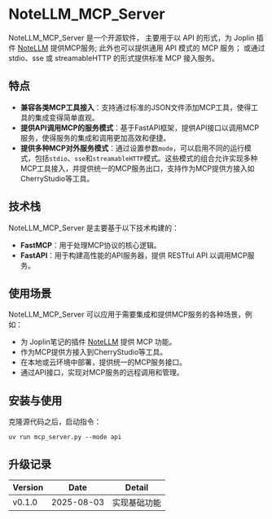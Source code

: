 # NoteLLM_MCP_Server

NoteLLM_MCP_Server 是一个开源软件，
主要用于以 API 的形式，为 Joplin 插件 [NoteLLM](https://github.com/HorseSword/joplin-plugin-notellm) 提供MCP服务;
此外也可以提供通用 API 模式的 MCP 服务； 
或通过 stdio、sse 或 streamableHTTP 的形式提供标准 MCP 接入服务。

## 特点

- **兼容各类MCP工具接入**：支持通过标准的JSON文件添加MCP工具，使得工具的集成变得简单直观。
- **提供API调用MCP的服务模式**：基于FastAPI框架，提供API接口以调用MCP服务，使得服务的集成和调用更加高效和便捷。
- **提供多种MCP对外服务模式**：通过设置参数`mode`，可以启用不同的运行模式，包括`stdio`、`sse`和`streamableHTTP`模式。这些模式的组合允许实现多种MCP工具接入，并提供统一的MCP服务出口，支持作为MCP提供方接入如CherryStudio等工具。


## 技术栈

NoteLLM_MCP_Server 是主要基于以下技术构建的：

- **FastMCP**：用于处理MCP协议的核心逻辑。
- **FastAPI**：用于构建高性能的API服务器，提供 RESTful API 以调用MCP服务。

## 使用场景

NoteLLM_MCP_Server 可以应用于需要集成和提供MCP服务的各种场景，例如：

- 为 Joplin笔记的插件 [NoteLLM](https://github.com/HorseSword/joplin-plugin-notellm) 提供 MCP 功能。
- 作为MCP提供方接入到CherryStudio等工具。
- 在本地或云环境中部署，提供统一的MCP服务接口。
- 通过API接口，实现对MCP服务的远程调用和管理。

## 安装与使用

克隆源代码之后，启动指令：
```
uv run mcp_server.py --mode api
```

## 升级记录

Version | Date | Detail
--|--|--
v0.1.0 | 2025-08-03 | 实现基础功能
